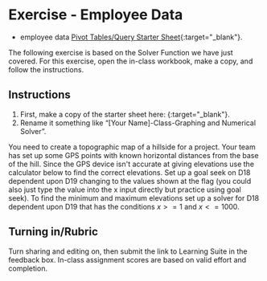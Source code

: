 # Exercise - Employee Data

- employee data  [Pivot Tables/Query Starter Sheet](https://docs.google.com/spreadsheets/d/19msUPf9DYVBAMNnoIhYO6RMpdSlKobbJM3Ul7W-qiCU/edit?usp=sharing){:target="_blank"}.

The following exercise is based on the Solver Function we have just covered. For this exercise, open the in-class workbook, make a copy, and follow the instructions.

## Instructions
1. First, make a copy of the starter sheet here: {:target="_blank"}.
2. Rename it something like “[Your Name]-Class-Graphing and Numerical Solver”.

You need to create a topographic map of a hillside for a project. Your team has set up some GPS points with known 
horizontal distances from the base of the hill. Since the GPS device isn't accurate at giving elevations use the 
calculator below to find the correct elevations. Set up a goal seek on D18 dependent upon D19 changing to the values 
shown at the flag (you could also just type the value into the x input directly but practice using goal seek). To 
find the minimum and maximum elevations set up a solver for D18 dependent upon D19 that has the conditions $x>=1$ and 
$x<=1000$.

## Turning in/Rubric
Turn sharing and editing on, then submit the link to Learning Suite in the feedback box. In-class assignment scores are based on valid effort and completion.
